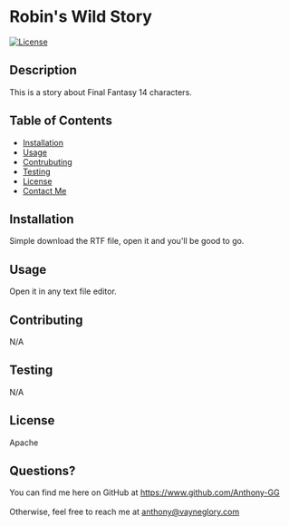 
# Robin's Wild Story

[![License](https://img.shields.io/badge/License-Apache_2.0-blue.svg)](https://opensource.org/licenses/Apache-2.0)
    
## Description
    
This is a story about Final Fantasy 14 characters.

## Table of Contents

- [Installation](#installation)
- [Usage](#usage)
- [Contrubuting](#contributing)
- [Testing](#testing)
- [License](#license)
- [Contact Me](#questions)

## Installation

Simple download the RTF file, open it and you'll be good to go.

## Usage

Open it in any text file editor.

## Contributing

N/A

## Testing

N/A

## License

Apache

## Questions?

You can find me here on GitHub at https://www.github.com/Anthony-GG <br><br>
Otherwise, feel free to reach me at anthony@vayneglory.com
